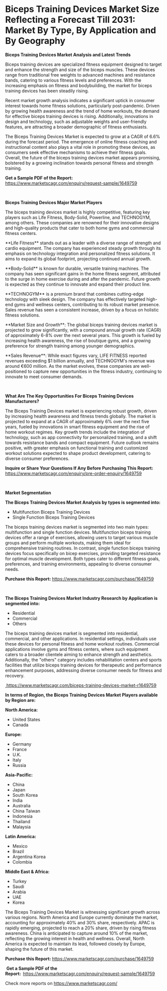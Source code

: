 <p><h1>Biceps Training Devices Market Size Reflecting a Forecast Till 2031: Market By Type, By Application and By Geography</h1></p><p><strong>Biceps Training Devices Market Analysis and Latest Trends</strong></p>
<p><p>Biceps training devices are specialized fitness equipment designed to target and enhance the strength and size of the biceps muscles. These devices range from traditional free weights to advanced machines and resistance bands, catering to various fitness levels and preferences. With the increasing emphasis on fitness and bodybuilding, the market for biceps training devices has been steadily rising.</p><p>Recent market growth analysis indicates a significant uptick in consumer interest towards home fitness solutions, particularly post-pandemic. Driven by growing health awareness and the trend of home workouts, the demand for effective biceps training devices is rising. Additionally, innovations in design and technology, such as adjustable weights and user-friendly features, are attracting a broader demographic of fitness enthusiasts.</p><p>The Biceps Training Devices Market is expected to grow at a CAGR of 6.6% during the forecast period. The emergence of online fitness coaching and instructional content also plays a vital role in promoting these devices, as consumers seek effective mechanisms to achieve their fitness goals. Overall, the future of the biceps training devices market appears promising, bolstered by a growing inclination towards personal fitness and strength training.</p></p>
<p><strong>Get a Sample PDF of the Report:&nbsp;</strong> <a href="https://www.marketscagr.com/enquiry/request-sample/1649759?utm_campaign=1905&utm_medium=2&utm_source=Github&utm_content=ia&utm_term=29122024&utm_id=biceps-training-devices">https://www.marketscagr.com/enquiry/request-sample/1649759</a></p>
<p>&nbsp;</p>
<p><strong>Biceps Training Devices Major Market Players</strong></p>
<p><p>The biceps training devices market is highly competitive, featuring key players such as Life Fitness, Body-Solid, Powerline, and TECHNOGYM, among others. These companies are renowned for their innovative designs and high-quality products that cater to both home gyms and commercial fitness centers.</p><p>**Life Fitness** stands out as a leader with a diverse range of strength and cardio equipment. The company has experienced steady growth through its emphasis on technology integration and personalized fitness solutions. It aims to expand its global footprint, projecting continued annual growth.</p><p>**Body-Solid** is known for durable, versatile training machines. The company has seen significant gains in the home fitness segment, attributed to the surge in home exercise during and after the pandemic. Future growth is expected as they continue to innovate and expand their product line.</p><p>**TECHNOGYM** is a premium brand that combines cutting-edge technology with sleek design. The company has effectively targeted high-end gyms and wellness centers, contributing to its robust market presence. Sales revenue has seen a consistent increase, driven by a focus on holistic fitness solutions.</p><p>**Market Size and Growth**: The global biceps training devices market is projected to grow significantly, with a compound annual growth rate (CAGR) of approximately 6-8% over the next several years. This growth is fueled by increasing health awareness, the rise of boutique gyms, and a growing preference for strength training among younger demographics.</p><p>**Sales Revenue**: While exact figures vary, LIFE FITNESS reported revenues exceeding $1 billion annually, and TECHNOGYM's revenue was around €600 million. As the market evolves, these companies are well-positioned to capture new opportunities in the fitness industry, continuing to innovate to meet consumer demands.</p></p>
<p>&nbsp;</p>
<p><strong>What Are The Key Opportunities For Biceps Training Devices Manufacturers?</strong></p>
<p><p>The Biceps Training Devices market is experiencing robust growth, driven by increasing health awareness and fitness trends globally. The market is projected to expand at a CAGR of approximately 6% over the next five years, fueled by innovations in smart fitness equipment and the rise of home workout regimes. Key growth trends include the integration of technology, such as app connectivity for personalized training, and a shift towards resistance bands and compact equipment. Future outlook remains positive, with greater emphasis on functional training and customized workout solutions expected to shape product development, catering to diverse consumer preferences.</p></p>
<p><strong>Inquire or Share Your Questions If Any Before Purchasing This Report:</strong> <a href="https://www.marketscagr.com/enquiry/pre-order-enquiry/1649759?utm_campaign=1905&utm_medium=2&utm_source=Github&utm_content=ia&utm_term=29122024&utm_id=biceps-training-devices">https://www.marketscagr.com/enquiry/pre-order-enquiry/1649759</a></p>
<p>&nbsp;</p>
<p><strong>Market Segmentation</strong></p>
<p><strong>The Biceps Training Devices Market Analysis by types is segmented into:</strong></p>
<p><ul><li>Multifunction Biceps Training Devices</li><li>Single Function Biceps Training Devices</li></ul></p>
<p><p>The biceps training devices market is segmented into two main types: multifunction and single function devices. Multifunction biceps training devices offer a range of exercises, allowing users to target various muscle groups and perform multiple workouts, making them ideal for comprehensive training routines. In contrast, single function biceps training devices focus specifically on bicep exercises, providing targeted resistance for optimal muscle development. Both types cater to different fitness goals, preferences, and training environments, appealing to diverse consumer needs.</p></p>
<p><strong>Purchase this Report:&nbsp;</strong><a href="https://www.marketscagr.com/purchase/1649759?utm_campaign=1905&utm_medium=2&utm_source=Github&utm_content=ia&utm_term=29122024&utm_id=biceps-training-devices">https://www.marketscagr.com/purchase/1649759</a></p>
<p>&nbsp;</p>
<p><strong>The Biceps Training Devices Market Industry Research by Application is segmented into:</strong></p>
<p><ul><li>Residential</li><li>Commercial</li><li>Others</li></ul></p>
<p><p>The biceps training devices market is segmented into residential, commercial, and other applications. In residential settings, individuals use these devices for personal fitness and home workout routines. Commercial applications involve gyms and fitness centers, where such equipment caters to a broader clientele aiming to enhance strength and aesthetics. Additionally, the "others" category includes rehabilitation centers and sports facilities that utilize biceps training devices for therapeutic and performance enhancement purposes, addressing diverse consumer needs for fitness and recovery.</p></p>
<p><a href="https://www.marketscagr.com/biceps-training-devices-market-r1649759?utm_campaign=1905&utm_medium=2&utm_source=Github&utm_content=ia&utm_term=29122024&utm_id=biceps-training-devices">&nbsp;https://www.marketscagr.com/biceps-training-devices-market-r1649759</a></p>
<p><strong>In terms of Region, the Biceps Training Devices Market Players available by Region are:</strong></p>
<p>
    <p> <strong> North America: </strong>
        <ul>
            <li>United States</li>
            <li>Canada</li>
        </ul>
        </p> 
    <p> <strong> Europe: </strong>
        <ul>
            <li>Germany</li>
            <li>France</li>
            <li>U.K.</li>
            <li>Italy</li>
            <li>Russia</li>
        </ul>
        </p> 
    <p> <strong> Asia-Pacific: </strong>
        <ul>
            <li>China</li>
            <li>Japan</li>
            <li>South Korea</li>
            <li>India</li>
            <li>Australia</li>
            <li>China Taiwan</li>
            <li>Indonesia</li>
            <li>Thailand</li>
            <li>Malaysia</li>
        </ul>
        </p> 
    <p> <strong> Latin America: </strong>
        <ul>
            <li>Mexico</li>
            <li>Brazil</li>
            <li>Argentina Korea</li>
            <li>Colombia</li>
        </ul>
        </p> 
    <p> <strong> Middle East & Africa: </strong>
        <ul>
            <li>Turkey</li>
            <li>Saudi</li>
            <li>Arabia</li>
            <li>UAE</li>
            <li>Korea</li>
        </ul>
    </p>
    </p>
<p><p>The Biceps Training Devices Market is witnessing significant growth across various regions. North America and Europe currently dominate the market, accounting for approximately 40% and 30% share, respectively. APAC is rapidly emerging, projected to reach a 20% share, driven by rising fitness awareness. China is anticipated to capture around 10% of the market, reflecting the growing interest in health and wellness. Overall, North America is expected to maintain its lead, followed closely by Europe, shaping the future of this market.</p></p>
<p><strong>Purchase this Report: </strong><a href="https://www.marketscagr.com/purchase/1649759?utm_campaign=1905&utm_medium=2&utm_source=Github&utm_content=ia&utm_term=29122024&utm_id=biceps-training-devices">https://www.marketscagr.com/purchase/1649759</a></p>
<p>&nbsp;<strong>Get a Sample PDF of the Report:&nbsp;&nbsp;</strong><a href="https://www.marketscagr.com/enquiry/request-sample/1649759?utm_campaign=1905&utm_medium=2&utm_source=Github&utm_content=ia&utm_term=29122024&utm_id=biceps-training-devices">https://www.marketscagr.com/enquiry/request-sample/1649759</a></p>
<p><strong></strong></p>
<p>Check more reports on <a href="https://www.marketscagr.com/?utm_campaign=1905&utm_medium=2&utm_source=Github&utm_content=ia&utm_term=29122024&utm_id=biceps-training-devices">https://www.marketscagr.com/</a></p>